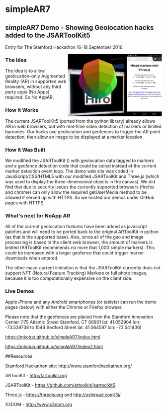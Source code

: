 # simpleAR7
## simpleAR7 Demo - Showing Geolocation hacks added to the JSARToolKit5

Entry for The Stamford Hackathon 16-18 September 2016

<img align="right" height="200" src="https://raw.githubusercontent.com/mkobar/simpleAR7/master/Screenshot_2016-10-08-17-53-33.png">
<img align="right" height="200" src="https://raw.githubusercontent.com/mkobar/simpleAR7/master/sphere.png">

### The Idea
The idea is to allow geolocation-only Augmented Reality (AR) in supported web browsers, without any third party apps (No Apps) required.  So No AppAR.

### How It Works
The current JSARToolKit5 (ported from the python library) already allows AR in web browsers, but with real-time video detection of markers or limited barcodes.  Our hacks use geolocation and geofences to trigger the AR point detection, then allow an image to be displayed at a marker location.

### How It Was Built
We modified the JSARToolKit () with geolocation data tagged to markers and a geofence detection code that could be called instead of the current marker detection event loop.  The demo web site was coded in JavaScript/CSS/HTML5 with our modified JSARToolKit and Three.js (which was used to display the three-dimensional objects in the canvas).
We did find that due to security issues the currently supported browsers (firefox and chrome) can only allow the required getUserMedia method to be allowed if served up with HTTPS.  So we hosted our demos under GitHub pages with HTTPS.

### What's next for NoApp AR
All of the current geolocation features have been added as javascript patches and will need to be ported back to the original ARToolKit in python (as that is the supported base).  Also, since all of the geo and image processing is based in the client web browser, the amount of markers is limited (ARToolKit recommends no more that 1,000 simple markers).  This could be increased with a larger geofence that could trigger marker downloads when entered.

The other major current limitation is that the JSARToolKit currently does not support NFT (Natural Feature Tracking) Markers or full photo images, because it is too computationally expensive on the client side.

### Live Demos
Apple *iPhone* and any *Android* smartphones (or tablets) can run the demo pages (below) with either the Chrome or Firefox browser.

Please note that the geofences are placed from the Stamford Innovation Center (175 Atlantic Street Stamford, CT 06901 lat: 41.052904  lon: -73.539738  to 1544 Bedford Street lat: 41.064597 lon: -73.541436)

https://mkobar.github.io/simpleAR7/index.html

https://mkobar.github.io/simpleAR7/index2.html

##Resources

Stamford Hackathon site: http://www.stamfordhackathon.org/

ARToolKit - http://artoolkit.org

JSARToolKit - https://github.com/artoolkit/jsartoolkit5

Three.js - https://threejs.org and http://ushiroad.com/3j/

X3DOM - http://www.x3dom.org
